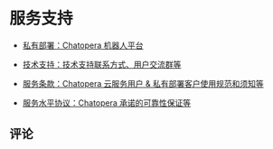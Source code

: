 # 服务支持

- [私有部署：Chatopera 机器人平台](/products/chatbot-platform/index.html#私有部署)

- [技术支持：技术支持联系方式、用户交流群等](/products/chatbot-platform/contract/support.html)

- [服务条款：Chatopera 云服务用户 & 私有部署客户使用规范和须知等](/products/chatbot-platform/contract/terms.html)

- [服务水平协议：Chatopera 承诺的可靠性保证等](/products/chatbot-platform/contract/sla.html)

## 评论

<script src="https://utteranc.es/client.js"
        repo="chatopera/docs"
        issue-term="pathname"
        label="Comment"
        theme="github-light"
        crossorigin="anonymous"
        async>
</script>
